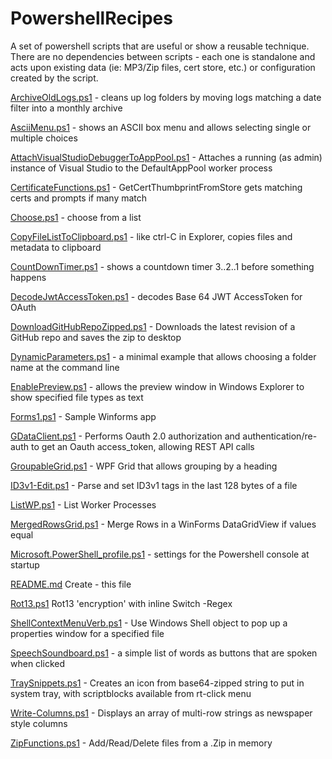 # PowershellRecipes
A set of powershell scripts that are useful or show a reusable technique. There are no dependencies between scripts - each one is standalone and acts upon existing data (ie: MP3/Zip files, cert store, etc.) or configuration created by the script.

<a href="https://github.com/mossrich/PowershellRecipes/blob/master/ArchiveOldLogs.ps1">ArchiveOldLogs.ps1</a> - cleans up log folders by moving logs matching a date filter into a monthly archive

<a href="https://github.com/mossrich/PowershellRecipes/blob/master/AsciiMenu.ps1">AsciiMenu.ps1</a> - shows an ASCII box menu and allows selecting single or multiple choices

<a href="https://github.com/mossrich/PowershellRecipes/blob/master/AttachVisualStudioDebuggerToAppPool.ps1">AttachVisualStudioDebuggerToAppPool.ps1</a> - Attaches a running (as admin) instance of Visual Studio to the DefaultAppPool worker process

<a href="https://github.com/mossrich/PowershellRecipes/blob/master/CertificateFunctions.ps1">CertificateFunctions.ps1</a>  - GetCertThumbprintFromStore gets matching certs and prompts if many match

<a href="https://github.com/mossrich/PowershellRecipes/blob/master/Choose.ps1">Choose.ps1</a>	- choose from a list 

<a href="https://github.com/mossrich/PowershellRecipes/blob/master/CopyFileListToClipboard.ps1">CopyFileListToClipboard.ps1</a>	- like ctrl-C in Explorer, copies files and metadata to clipboard

<a href="https://github.com/mossrich/PowershellRecipes/blob/master/CountDownTimer.ps1">CountDownTimer.ps1</a>	- shows a countdown timer 3..2..1 before something happens

<a href="https://github.com/mossrich/PowershellRecipes/blob/master/DecodeJwtAccessToken.ps1">DecodeJwtAccessToken.ps1</a>	- decodes Base 64 JWT AccessToken for OAuth

<a href="https://github.com/mossrich/PowershellRecipes/blob/master/DownloadGitHubRepoZipped.ps1">DownloadGitHubRepoZipped.ps1</a>	- Downloads the latest revision of a GitHub repo and saves the zip to desktop

<a href="https://github.com/mossrich/PowershellRecipes/blob/master/DynamicParameters.ps1">DynamicParameters.ps1</a> - a minimal example that allows choosing a folder name at the command line 

<a href="https://github.com/mossrich/PowershellRecipes/blob/master/EnablePreview.ps1">EnablePreview.ps1</a>	- allows the preview window in Windows Explorer to show specified file types as text

<a href="https://github.com/mossrich/PowershellRecipes/blob/master/Forms1.ps1">Forms1.ps1</a>	- Sample Winforms app

<a href="https://github.com/mossrich/PowershellRecipes/blob/master/GDataClient.ps1">GDataClient.ps1</a>	- Performs Oauth 2.0 authorization and authentication/re-auth to get an Oauth access_token, allowing REST API calls

<a href="https://github.com/mossrich/PowershellRecipes/blob/master/GroupableGrid.ps1">GroupableGrid.ps1</a>	- WPF Grid that allows grouping by a heading 

<a href="https://github.com/mossrich/PowershellRecipes/blob/master/ID3v1-Edit.ps1">ID3v1-Edit.ps1</a> - Parse and set ID3v1 tags in the last 128 bytes of a file

<a href="https://github.com/mossrich/PowershellRecipes/blob/master/ListWP.ps1">ListWP.ps1</a>	- List Worker Processes

<a href="https://github.com/mossrich/PowershellRecipes/blob/master/MergedRowsGrid.ps1">MergedRowsGrid.ps1</a> - Merge Rows in a WinForms DataGridView if values equal 

<a href="https://github.com/mossrich/PowershellRecipes/blob/master/Microsoft.PowerShell_profile.ps1">Microsoft.PowerShell_profile.ps1</a>	- settings for the Powershell console at startup 

<a href="https://github.com/mossrich/PowershellRecipes/blob/master/README.md">README.md</a>	Create - this file

<a href="https://github.com/mossrich/PowershellRecipes/blob/master/Rot13.ps1">Rot13.ps1</a>	Rot13 'encryption' with inline Switch -Regex 

<a href="https://github.com/mossrich/PowershellRecipes/blob/master/ShellContextMenuVerb.ps1">ShellContextMenuVerb.ps1</a>	- Use Windows Shell object to pop up a properties window for a specified file

<a href="https://github.com/mossrich/PowershellRecipes/blob/master/SpeechSoundboard.ps1">SpeechSoundboard.ps1</a>  - a simple list of words as buttons that are spoken when clicked 

<a href="https://github.com/mossrich/PowershellRecipes/blob/master/TraySnippets.ps1">TraySnippets.ps1</a>	- Creates an icon from base64-zipped string to put in system tray, with scriptblocks available from rt-click menu 

<a href="https://github.com/mossrich/PowershellRecipes/blob/master/Write-Columns.ps1">Write-Columns.ps1</a>	- Displays an array of multi-row strings as newspaper style columns 

<a href="https://github.com/mossrich/PowershellRecipes/blob/master/ZipFunctions.ps1">ZipFunctions.ps1</a> - Add/Read/Delete files from a .Zip in memory
